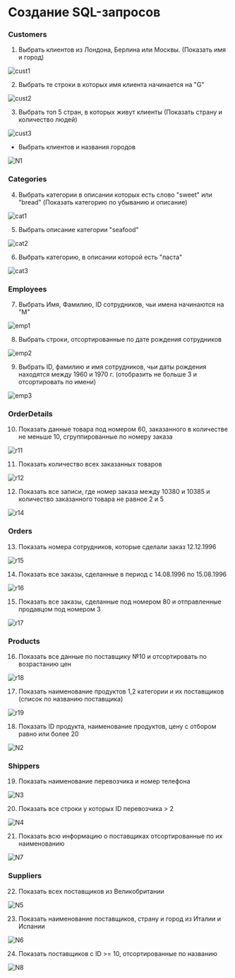 # Создание SQL-запросов

### Customers

1. Выбрать клиентов из Лондона, Берлина или Москвы. (Показать имя и город)

![cust1](/misc/images/cust1.png)

2. Выбрать те строки в которых имя клиента начинается на "G"

![cust2](/misc/images/cust2.png)

3. Выбрать топ 5 стран, в которых живут клиенты (Показать страну и количество людей)

![cust3](/misc/images/cust3.png)

- Выбрать клиентов и названия городов

![N1](/misc/images/N1.png)

### Categories

4. Выбрать категории в описании которых есть слово "sweet" или "bread" (Показать категорию по убыванию и описание)

![cat1](/misc/images/cat1.png)

5. Выбрать описание категории "seafood"

![cat2](/misc/images/cat2.png)


6. Выбрать категорию, в описании которой есть "паста"

![cat3](/misc/images/cat3.png)

### Employees

7. Выбрать Имя, Фамилию, ID сотрудников, чьи имена начинаются на "M"

![emp1](/misc/images/emp1.png)

8. Выбрать строки, отсортированные по дате рождения сотрудников

![emp2](/misc/images/emp2.png)

9. Выбрать ID, фамилию и имя сотрудников, чьи даты рождения находятся между 1960 и 1970 г. (отобразить не больше 3 и отсортировать по имени)

![emp3](/misc/images/emp3.png)


### OrderDetails

10. Показать данные товара под номером 60, заказанного в количестве не меньше 10, сгруппированные по номеру заказа

![r11](/misc/images/r11.png)

11. Показать количество всех заказанных товаров

![r12](/misc/images/r12.png)

12. Показать все записи, где номер заказа между 10380 и 10385 и количество заказанного товара не равное 2 и 5

![r14](/misc/images/r14.png)


### Orders

13. Показать номера сотрудников, которые сделали заказ 12.12.1996

![r15](/misc/images/r15.png)

14. Показать все заказы, сделанные в период c 14.08.1996 по 15.08.1996

![r16](/misc/images/r16.png)

15. Показать все заказы, сделанные под номером 80 и отправленные продавцом под номером 3

![r17](/misc/images/r17.png)



### Products

16. Показать все данные по поставщику №10 и отсортировать по возрастанию цен

![r18](/misc/images/r18.png)


17. Показать наименование продуктов 1,2 категории и их поставщиков (список по названию поставщика)

![r19](/misc/images/r19.png)

18. Показать ID продукта, наименование продуктов, цену с отбором равно или более 20

![N2](/misc/images/N2.png)

### Shippers

19. Показать наименование перевозчика и номер телефона

![N3](/misc/images/N3.png)

20. Показать все строки у которых ID перевозчика > 2

![N4](/misc/images/N4.png)

21. Показать всю информацию о поставщиках отсортированные по их наименованию

![N7](/misc/images/N7.png)

### Suppliers

22. Показать всех поставщиков из Великобритании

![N5](/misc/images/N5.png)

23. Показать наименование поставщиков, страну и город из Италии и Испании

![N6](/misc/images/N6.png)

24. Показать поставщиков с ID >= 10, отсортированные по названию

![N8](/misc/images/N8.png)











